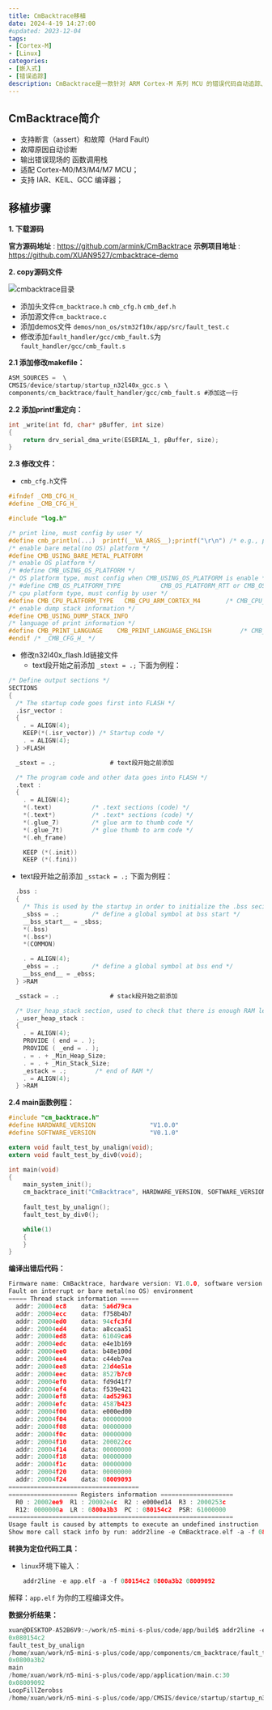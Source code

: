 ```yaml
---
title: CmBacktrace移植
date: 2024-4-19 14:27:00
#updated: 2023-12-04
tags:
- [Cortex-M]
- [Linux]
categories: 
- [嵌入式]
- [错误追踪]
description: CmBacktrace是一款针对 ARM Cortex-M 系列 MCU 的错误代码自动追踪、定位，错误原因自动分析的开源库，作者armink，目前收获 611 个 star，遵循 MIT 开源许可协议。
---
```


## CmBacktrace简介

- 支持断言（assert）和故障（Hard Fault）
- 故障原因自动诊断
- 输出错误现场的 函数调用栈
- 适配 Cortex-M0/M3/M4/M7 MCU；
- 支持 IAR、KEIL、GCC 编译器；

## 移植步骤

**1. 下载源码**

**官方源码地址** : https://github.com/armink/CmBacktrace
**示例项目地址** : https://github.com/XUAN9527/cmbacktrace-demo

**2. copy源码文件**

![cmbacktrace目录](../pictures/cmbacktrace目录.png)

- 添加头文件`cm_backtrace.h` `cmb_cfg.h` `cmb_def.h`
- 添加源文件`cm_backtrace.c`
- 添加demos文件 `demos/non_os/stm32f10x/app/src/fault_test.c`
- 修改添加`fault_handler/gcc/cmb_fault.S`为`fault_handler/gcc/cmb_fault.s`

**2.1 添加修改makefile：**

``` c
ASM_SOURCES =  \
CMSIS/device/startup/startup_n32l40x_gcc.s \
components/cm_backtrace/fault_handler/gcc/cmb_fault.s #添加这一行
```

**2.2 添加printf重定向：**

``` c
int _write(int fd, char* pBuffer, int size)
{
    return drv_serial_dma_write(ESERIAL_1, pBuffer, size);
}
``` 

**2.3 修改文件：**

- `cmb_cfg.h`文件
``` c
#ifndef _CMB_CFG_H_
#define _CMB_CFG_H_

#include "log.h"

/* print line, must config by user */
#define cmb_println(...)  printf(__VA_ARGS__);printf("\r\n") /* e.g., printf(__VA_ARGS__);printf("\r\n")  or  SEGGER_RTT_printf(0, __VA_ARGS__);SEGGER_RTT_WriteString(0, "\r\n")  */
/* enable bare metal(no OS) platform */
#define CMB_USING_BARE_METAL_PLATFORM
/* enable OS platform */
/* #define CMB_USING_OS_PLATFORM */
/* OS platform type, must config when CMB_USING_OS_PLATFORM is enable */
/* #define CMB_OS_PLATFORM_TYPE           CMB_OS_PLATFORM_RTT or CMB_OS_PLATFORM_UCOSII or CMB_OS_PLATFORM_UCOSIII or CMB_OS_PLATFORM_FREERTOS or CMB_OS_PLATFORM_RTX5 */
/* cpu platform type, must config by user */
#define CMB_CPU_PLATFORM_TYPE   CMB_CPU_ARM_CORTEX_M4       /* CMB_CPU_ARM_CORTEX_M0 or CMB_CPU_ARM_CORTEX_M3 or CMB_CPU_ARM_CORTEX_M4 or CMB_CPU_ARM_CORTEX_M7 */
/* enable dump stack information */
#define CMB_USING_DUMP_STACK_INFO
/* language of print information */
#define CMB_PRINT_LANGUAGE    CMB_PRINT_LANGUAGE_ENGLISH        /* CMB_PRINT_LANGUAGE_ENGLISH(default) or CMB_PRINT_LANGUAGE_CHINESE */
#endif /* _CMB_CFG_H_ */
``` 

- 修改n32l40x_flash.ld链接文件
	- text段开始之前添加 `_stext = .;` 下面为例程：

``` c
/* Define output sections */
SECTIONS
{
  /* The startup code goes first into FLASH */
  .isr_vector :
  {
    . = ALIGN(4);
    KEEP(*(.isr_vector)) /* Startup code */
    . = ALIGN(4);
  } >FLASH

  _stext = .;				# text段开始之前添加

  /* The program code and other data goes into FLASH */
  .text :
  {
    . = ALIGN(4);
    *(.text)           /* .text sections (code) */
    *(.text*)          /* .text* sections (code) */
    *(.glue_7)         /* glue arm to thumb code */
    *(.glue_7t)        /* glue thumb to arm code */
    *(.eh_frame)

    KEEP (*(.init))
    KEEP (*(.fini))
```

- text段开始之前添加 `_sstack = .;` 下面为例程：

``` c
  .bss :
  {
    /* This is used by the startup in order to initialize the .bss secion */
    _sbss = .;         /* define a global symbol at bss start */
    __bss_start__ = _sbss;
    *(.bss)
    *(.bss*)
    *(COMMON)

    . = ALIGN(4);
    _ebss = .;         /* define a global symbol at bss end */
    __bss_end__ = _ebss;
  } >RAM

  _sstack = .;				# stack段开始之前添加

  /* User_heap_stack section, used to check that there is enough RAM left */
  ._user_heap_stack :
  {
    . = ALIGN(4);
    PROVIDE ( end = . );
    PROVIDE ( _end = . );
    . = . + _Min_Heap_Size;
    . = . + _Min_Stack_Size;
    _estack = .;        /* end of RAM */
    . = ALIGN(4);
  } >RAM
```

**2.4 main函数例程：**

``` c
#include "cm_backtrace.h"
#define HARDWARE_VERSION               "V1.0.0"
#define SOFTWARE_VERSION               "V0.1.0"

extern void fault_test_by_unalign(void);
extern void fault_test_by_div0(void);

int main(void)
{
    main_system_init();
	cm_backtrace_init("CmBacktrace", HARDWARE_VERSION, SOFTWARE_VERSION);
	
	fault_test_by_unalign();
    fault_test_by_div0();

    while(1)
    {
    }
}
```

**编译出错后代码：**
``` c 
Firmware name: CmBacktrace, hardware version: V1.0.0, software version: V0.1.0
Fault on interrupt or bare metal(no OS) environment
===== Thread stack information =====
  addr: 20004ec8    data: 5a6d79ca
  addr: 20004ecc    data: f758b4b7
  addr: 20004ed0    data: 94cfc3fd
  addr: 20004ed4    data: a8ccaa51
  addr: 20004ed8    data: 61049ca6
  addr: 20004edc    data: e4e1b169
  addr: 20004ee0    data: b48e100d
  addr: 20004ee4    data: c44eb7ea
  addr: 20004ee8    data: 23d4e51e
  addr: 20004eec    data: 8527b7c0
  addr: 20004ef0    data: fd9d41f7
  addr: 20004ef4    data: f539e421
  addr: 20004ef8    data: 4ad52963
  addr: 20004efc    data: 4587b423
  addr: 20004f00    data: e000ed00
  addr: 20004f04    data: 00000000
  addr: 20004f08    data: 00000000
  addr: 20004f0c    data: 00000000
  addr: 20004f10    data: 200022cc
  addr: 20004f14    data: 00000000
  addr: 20004f18    data: 00000000
  addr: 20004f1c    data: 00000000
  addr: 20004f20    data: 00000000
  addr: 20004f24    data: 08009093
====================================
=================== Registers information ====================
  R0 : 20002ee9  R1 : 20002e4c  R2 : e000ed14  R3 : 2000253c
  R12: 0000000a  LR : 0800a3b3  PC : 080154c2  PSR: 61000000
==============================================================
Usage fault is caused by attempts to execute an undefined instruction
Show more call stack info by run: addr2line -e CmBacktrace.elf -a -f 080154c2 0800a3b2 08009092
```

**转换为定位代码工具：**

- `linux`环境下输入：

```c
    addr2line -e app.elf -a -f 080154c2 0800a3b2 08009092
```

解释：`app.elf` 为你的工程编译文件。

**数据分析结果：**

``` c
xuan@DESKTOP-A52B6V9:~/work/n5-mini-s-plus/code/app/build$ addr2line -e app.elf -a -f 080154c2 0800a3b2 08009092
0x080154c2
fault_test_by_unalign
/home/xuan/work/n5-mini-s-plus/code/app/components/cm_backtrace/fault_test.c:18
0x0800a3b2
main
/home/xuan/work/n5-mini-s-plus/code/app/application/main.c:30
0x08009092
LoopFillZerobss
/home/xuan/work/n5-mini-s-plus/code/app/CMSIS/device/startup/startup_n32l40x_gcc.s:113
```
